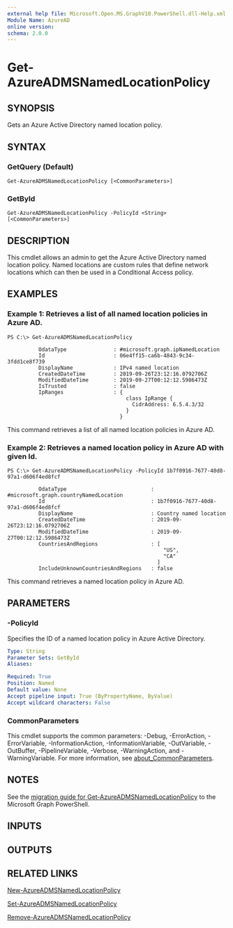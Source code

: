 ```yaml
---
external help file: Microsoft.Open.MS.GraphV10.PowerShell.dll-Help.xml
Module Name: AzureAD
online version:
schema: 2.0.0
---
```


# Get-AzureADMSNamedLocationPolicy

## SYNOPSIS
Gets an Azure Active Directory named location policy.

## SYNTAX

### GetQuery (Default)
```
Get-AzureADMSNamedLocationPolicy [<CommonParameters>]
```

### GetById
```
Get-AzureADMSNamedLocationPolicy -PolicyId <String> [<CommonParameters>]
```

## DESCRIPTION
This cmdlet allows an admin to get the Azure Active Directory named location policy.
Named locations are custom rules that define network locations which can then be used in a Conditional Access policy.

## EXAMPLES

### Example 1: Retrieves a list of all named location policies in Azure AD.
```
PS C:\> Get-AzureADMSNamedLocationPolicy

          OdataType               : #microsoft.graph.ipNamedLocation
          Id                      : 06e4ff15-ca6b-4843-9c34-3fdd1ce8f739
          DisplayName             : IPv4 named location
          CreatedDateTime         : 2019-09-26T23:12:16.0792706Z
          ModifiedDateTime        : 2019-09-27T00:12:12.5986473Z
          IsTrusted               : false
          IpRanges                : {
                                      class IpRange {
                                        CidrAddress: 6.5.4.3/32
                                      }
                                    }
```

This command retrieves a list of all named location policies in Azure AD.

### Example 2: Retrieves a named location policy in Azure AD with given Id.
```
PS C:\> Get-AzureADMSNamedLocationPolicy -PolicyId 1b7f0916-7677-40d8-97a1-d606f4ed8fcf

          OdataType                           : #microsoft.graph.countryNamedLocation
          Id                                  : 1b7f0916-7677-40d8-97a1-d606f4ed8fcf
          DisplayName                         : Country named location
          CreatedDateTime                     : 2019-09-26T23:12:16.0792706Z
          ModifiedDateTime                    : 2019-09-27T00:12:12.5986473Z
          CountriesAndRegions                 : [
                                                  "US",
                                                  "CA"
                                                ]
          IncludeUnknownCountriesAndRegions   : false
```

This command retrieves a named location policy in Azure AD.

## PARAMETERS

### -PolicyId
Specifies the ID of a named location policy in Azure Active Directory.

```yaml
Type: String
Parameter Sets: GetById
Aliases:

Required: True
Position: Named
Default value: None
Accept pipeline input: True (ByPropertyName, ByValue)
Accept wildcard characters: False
```

### CommonParameters
This cmdlet supports the common parameters: -Debug, -ErrorAction, -ErrorVariable, -InformationAction, -InformationVariable, -OutVariable, -OutBuffer, -PipelineVariable, -Verbose, -WarningAction, and -WarningVariable. For more information, see [about_CommonParameters](http://go.microsoft.com/fwlink/?LinkID=113216).

## NOTES

See the [migration guide for Get-AzureADMSNamedLocationPolicy](./migrate/Get-AzureADMSNamedLocationPolicy.md) to the Microsoft Graph PowerShell.

## INPUTS

## OUTPUTS

## RELATED LINKS

[New-AzureADMSNamedLocationPolicy](New-AzureADMSNamedLocationPolicy.md)

[Set-AzureADMSNamedLocationPolicy](Set-AzureADMSNamedLocationPolicy.md)

[Remove-AzureADMSNamedLocationPolicy](Remove-AzureADMSNamedLocationPolicy.md)

